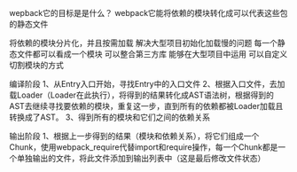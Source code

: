 wepback它的目标是是什么？
webpack它能将依赖的模块转化成可以代表这些包的静态文件

将依赖的模块分片化，并且按需加载
解决大型项目初始化加载慢的问题
每一个静态文件都可以看成一个模块
可以整合第三方库
能够在大型项目中运用
可以自定义切割模块的方式


编译阶段
1、从Entry入口开始，寻找Entry中的入口文件
2、根据入口文件，去加载Loader（Loader在此执行），将得到的结果转化成AST语法树，根据得到的AST去继续寻找要依赖的模块，重复这一步，直到所有的依赖都被Loader加载且转换成了AST。
3、得到所有的模块和它们之间的依赖关系

输出阶段
1、根据上一步得到的结果（模块和依赖关系），将它们组成一个Chunk，使用webpack_require代替import和require操作，每一个Chunk都是一个单独输出的文件，将此文件添加到输出列表中（这是最后修改文件状态）

